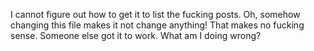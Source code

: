 I cannot figure out how to get it to list the fucking posts. Oh, somehow changing this file makes it not change anything! That makes no fucking sense.
Someone else got it to work. What am I doing wrong?
